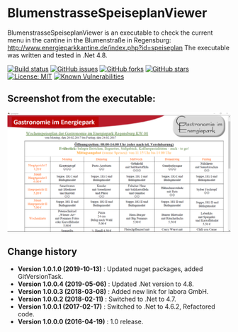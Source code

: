 BlumenstrasseSpeiseplanViewer
====================================

BlumenstrasseSpeiseplanViewer is an executable to check the current menu in the cantine in the Blumenstraße in Regensburg:
http://www.energieparkkantine.de/index.php?id=speiseplan
The executable was written and tested in .Net 4.8.

[![Build status](https://ci.appveyor.com/api/projects/status/2er68csuq2bprl9d?svg=true)](https://ci.appveyor.com/project/SeppPenner/blumenstrassespeiseplanviewer-w14xf)
[![GitHub issues](https://img.shields.io/github/issues/SeppPenner/BlumenstrasseSpeiseplanViewer.svg)](https://github.com/SeppPenner/BlumenstrasseSpeiseplanViewer/issues)
[![GitHub forks](https://img.shields.io/github/forks/SeppPenner/BlumenstrasseSpeiseplanViewer.svg)](https://github.com/SeppPenner/BlumenstrasseSpeiseplanViewer/network)
[![GitHub stars](https://img.shields.io/github/stars/SeppPenner/BlumenstrasseSpeiseplanViewer.svg)](https://github.com/SeppPenner/BlumenstrasseSpeiseplanViewer/stargazers)
[![License: MIT](https://img.shields.io/badge/License-MIT-blue.svg)](https://raw.githubusercontent.com/SeppPenner/BlumenstrasseSpeiseplanViewer/master/License.txt)
[![Known Vulnerabilities](https://snyk.io/test/github/SeppPenner/BlumenstrasseSpeiseplanViewer/badge.svg)](https://snyk.io/test/github/SeppPenner/BlumenstrasseSpeiseplanViewer)

## Screenshot from the executable:
![Screenshot from the executable](https://github.com/SeppPenner/BlumenstrasseSpeiseplanViewer/blob/master/Screenshot.PNG "Screenshot from the executable")

Change history
--------------

* **Version 1.0.1.0 (2019-10-13)** : Updated nuget packages, added GitVersionTask.
* **Version 1.0.0.4 (2019-05-06)** : Updated .Net version to 4.8.
* **Version 1.0.0.3 (2018-03-08)** : Added new link for labora GmbH.
* **Version 1.0.0.2 (2018-02-11)** : Switched to .Net to 4.7.
* **Version 1.0.0.1 (2017-02-17)** : Switched to .Net to 4.6.2, Refactored code.
* **Version 1.0.0.0 (2016-04-19)** : 1.0 release.
